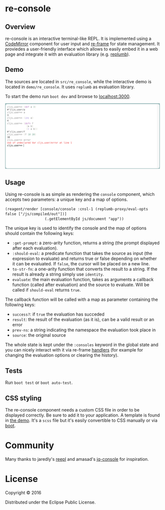 # re-console

## Overview
re-console is an interactive terminal-like REPL. It is implemented using a
[CodeMirror](https://codemirror.net/)
component for user input and
[re-frame](https://github.com/Day8/re-frame) for state management. It
proviedes a user-friendly interface which allows to easily embed it in a web page
and integrate it with an evaluation library (e.g.
[replumb](https://github.com/Lambda-X/replumb)).

## Demo

The sources are located in `src/re_console`,
while the interactive demo is located in `demo/re_console`.
It uses `replumb` as evaluation library.

To start the demo run `boot dev` and browse to
[localhost:3000](http://localhost:3000).

![screenshot](screenshot.png)

## Usage

Using re-console is as simple as rendering the `console` component, which
accepts two parameters: a unique key and a map of options.

```
(reagent/render [console/console :cnsl-1 (replumb-proxy/eval-opts false ["/js/compiled/out"])]
                  (.getElementById js/document "app"))
```

The unique key is used to identify the console and the map of options
should contain the following keys:

* `:get-prompt`: a zero-arity function, returns a string (the prompt
displayed after each evaluation).
* `:should-eval`: a predicate function that takes the source as input (the
expression to evaluate) and returns true or false depending on whether
it can be evaluated. If `false`, the cursor will be placed on a new line.
* `to-str-fn`: a one-arity function that converts the result to a string.
If the result is already a string simply use `identity`.
* `evaluate`: the main evaluation function, takes as arguments a callback
function (called after evaluation) and the source to evaluate.
Will be called if `should-eval` returns `true`.

The callback function will be called with a map as parameter containing the
following keys:

* `success?`: if `true` the evaluation has succeded
* `result`: the result of the evaluation (as it is), can be a valid result or an
error
* `prev-ns`: a string indicating the namespace the evaluation took place in
* `source`: the original source

The whole state is kept under the `:consoles` keyword in the global state and
you can nicely interact with it via re-frame
[handlers](https://github.com/ScalaConsultants/re-console/blob/master/src/re_console/handlers.cljs)
(for example for changing the evaluation options or clearing the history).

## Tests

Run `boot test` or `boot auto-test`.

## CSS styling

The re-console component needs a custom CSS file in order to be displayed
correctly. Be sure to add it to your application. A template is found in
[the demo](https://github.com/ScalaConsultants/re-console/blob/master/html/css/re-console.scss).
It's a `scss` file but it's easily convertible to CSS manually or via
[boot](https://github.com/ScalaConsultants/re-console/blob/master/build.boot#L59).

# Community

Many thanks to jaredly's
[reepl](https://github.com/jaredly/reepl) and amasad's
[jq-console](https://github.com/replit/jq-console) for inspiration.

# License

Copyright © 2016

Distributed under the Eclipse Public License.
